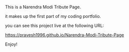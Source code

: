 This is a Narendra Modi Tribute Page.

it makes up the first part of my coding portfolio.

you can see this project live at the following URL:

https://pravesh1996.github.io/Narendra-Modi-Tribute-Page

Enjoy!
